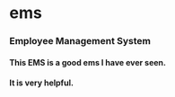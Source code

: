 # ems
### Employee Management System
#### This EMS is a good ems I have ever seen.
#### It is very helpful.
